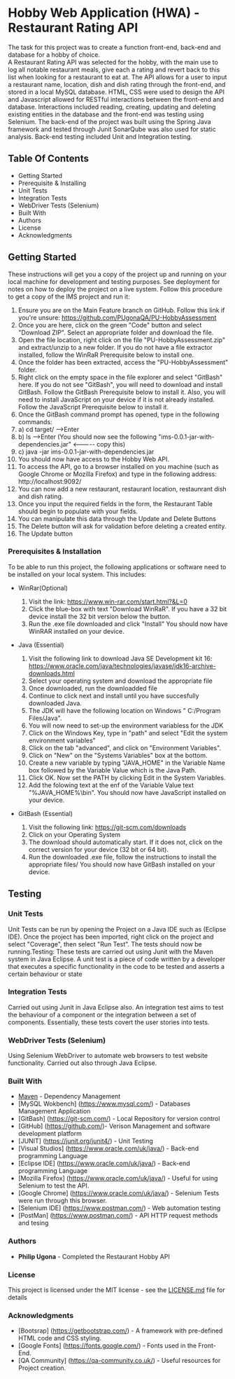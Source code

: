 # Hobby Web Application (HWA) - Restaurant Rating API

The task for this project was to create a function front-end, back-end and database for a hobby of choice.  
A Restaurant Rating API was selected for the hobby, with the main use to log all notable restaurant meals, give each a rating and revert back to this list
when looking for a restaurant to eat at. The API allows for a user to input a restaurant name, location, dish and dish rating through the front-end, 
and stored in a local MySQL database. HTML, CSS were used to design the API and Javascript allowed for RESTful interactions between the front-end 
and database. Interactions included reading, creating, updating and deleting existing entities in the database and the front-end was testing using Selenium. 
The back-end of the project was built using the Spring Java framework and tested through Junit SonarQube was also used for static analysis. Back-end testing 
included Unit and Integration testing. 



## Table Of Contents

- Getting Started
- Prerequisite & Installing
- Unit Tests
- Integration Tests
- WebDriver Tests (Selenium)
- Built With
- Authors
- License
- Acknowledgments



## Getting Started

These instructions will get you a copy of the project up and running on your local machine for development and testing purposes. See deployment for notes on how to deploy the project on a live system.
Follow this procedure to get a copy of the IMS project and run it:
1. Ensure you are on the Main Feature branch on GitHub. Follow this link if you're unsure: https://github.com/PUgonaQA/PU-HobbyAssessment
2. Once you are here, click on the green "Code" button and select "Download ZIP". Select an appropriate folder and download the file.
3. Open the file location, right click on the file "PU-HobbyAssessment.zip" and extract/unzip to a new folder. If you do not have a file extractor installed, follow the WinRaR Prerequisite below to install one.
4. Once the folder has been extracted, access the "PU-HobbyAssessment" folder.
5. Right click on the empty space in the file explorer and select "GitBash" here. If you do not see "GitBash", you will need to download and install GitBash. Follow the GitBash Prerequisite below to install it.
   Also, you will need to install JavaScript on your device if it is not already installed. Follow the JavaScript Prerequisite below to install it.
6. Once the GitBash command prompt has opened, type in the following commands:
6. a) cd target/  -->Enter
6. b) ls    -->Enter (You should now see the following "ims-0.0.1-jar-with-dependencies.jar" <----- copy this)
6. c) java -jar ims-0.0.1-jar-with-dependencies.jar
7. You should now have access to the Hobby Web API.
8. To access the API, go to a browser installed on you machine (such as Google Chrome or Mozilla Firefox) and type in the following address: http://localhost:9092/
9. You can now add a new restaurant, restaurant location, restaunrant dish and dish rating.
10. Once you input the required fields in the form, the Restaurant Table should begin to populate with your fields.
11. You can manipulate this data through the Update and Delete Buttons
12. The Delete button will ask for validation before deleting a created entity. 
13. The Update button



### Prerequisites & Installation

To be able to run this project, the following applications or software need to be installed on your local system. This includes:

- WinRar(Optional)
  1. Visit the link: https://www.win-rar.com/start.html?&L=0
  2. Click the blue-box with text "Download WinRaR". If you have a 32 bit device install the 32 bit version below the button.
  3. Run the .exe file downloaded and click "Install"
  You should now have WinRAR installed on your device. 
  
- Java (Essential)
  1. Visit the following link to download Java SE Development kit 16: https://www.oracle.com/java/technologies/javase/jdk16-archive-downloads.html
  2. Select your operating system and download the appropriate file
  3. Once downloaded, run the downloadded file
  4. Continue to click next and install until you have succesfully downloaded Java. 
  5. The JDK will have the following location on Windows " C:/Program Files/Java".
  6. You will now need to set-up the environment variabless for the JDK
  7. Click on the Windows Key, type in "path" and select "Edit the system environment variables"
  8. Click on the tab "advanced", and click on "Environment Variables".
  9. Click on "New" on the "Systems Variables" box at the bottom.
  10. Create a new variable by typing "JAVA_HOME" in the Variable Name box followed by the Variable Value which is the Java Path.
  11. Click OK. Now set the PATH by clicking Edit in the System Variables.
  12. Add the folowing text at the enf of the Variable Value text "%JAVA_HOME%\bin".
  You should now have JavaScript installed on your device.  
  
- GitBash (Essential)
  1. Visit the following link: https://git-scm.com/downloads
  2. Click on your Operating System 
  3. The download should automatically start. If it does not, click on the correct version for your device (32 bit or 64 bit).
  4. Run the downloaded .exe file, follow the instructions to install the appropriate files/
  You should now have GitBash installed on your device. 


## Testing

### Unit Tests 
Unit Tests can be run by opening the Project on a Java IDE such as (Eclipse IDE). 
Once the project has been imported, right click on the project and select "Coverage", then select "Run Test".
The tests should now be running.Testing: These tests are carried out using Junit with the Maven system in Java Eclipse. A unit test is a piece of
code written by a developer that executes a specific functionality in the code to be tested and asserts a certain
behaviour or state

### Integration Tests 
Carried out using Junit in Java Eclipse also. An integration test aims to test the behaviour of a
component or the integration between a set of components. Essentially, these tests covert the user stories into
tests.

### WebDriver Tests (Selenium)
Using Selenium WebDriver to automate web browsers to test website functionality.
Carried out also through Java Eclipse.



### Built With

* [Maven](https://maven.apache.org/) - Dependency Management
* [MySQL Wokbench] (https://www.mysql.com/) - Databases Management Application
* [GitBash] (https://git-scm.com/) - Local Repository for version control
* [GitHub] (https://github.com/)- Verison Management and software development platform
* [JUNIT] (https://junit.org/junit4/) - Unit Testing
* [Visual Studios] (https://www.oracle.com/uk/java/) - Back-end programming Language
* [Eclipse IDE] (https://www.oracle.com/uk/java/) - Back-end programming Language
* [Mozilla Firefox] (https://www.oracle.com/uk/java/) - Useful for using Selenium to test the API. 
* [Google Chrome] (https://www.oracle.com/uk/java/) - Selenium Tests were run through this browser.
* [Selenium IDE] (https://www.postman.com/) - Web automation testing
* [PostMan] (https://www.postman.com/) - API HTTP request methods and tesing



### Authors

* **Philip Ugona** - Completed the Restaurant Hobby API



### License

This project is licensed under the MIT license - see the [LICENSE.md](LICENSE.md) file for details 


### Acknowledgments

* [Bootsrap] (https://getbootstrap.com/) - A framework with pre-defined HTML code and CSS styling.
* [Google Fonts] (https://fonts.google.com/) - Fonts used in the Front-End.
* [QA Community] (https://qa-community.co.uk/) - Useful resources for Project creation.


